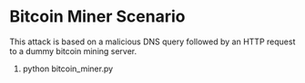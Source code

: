 # Bitcoin Miner Scenario
This attack is based on a malicious DNS query followed by an HTTP request to a dummy bitcoin mining server.

1. python bitcoin_miner.py
